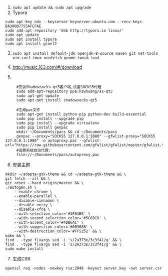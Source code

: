 1. ```sudo apt update && sudo apt upgrade```
2. Typora

```shell
sudo apt-key adv --keyserver keyserver.ubuntu.com --recv-keys BA300B7755AFCFAE
sudo add-apt-repository 'deb http://typora.io linux/'
sudo apt update
sudo apt install typora
sudo apt install gconf2
```
3. ```sudo apt install default-jdk openjdk-8-source maven git net-tools vim curl tmux neofetch gnome-tweak-tool```

4. http://music.163.com/#/download
  
5.
```shell
     #安装Shadowsocks-qt5客户端,设置SOCKS5代理
     sudo add-apt-repository ppa:hzwhuang/ss-qt5
     sudo apt-get update
     sudo apt-get install shadowsocks-qt5

     #生成pac文件
     sudo apt-get install python-pip python-dev build-essential 
     sudo pip install --upgrade pip 
     sudo pip install --upgrade virtualenv
     sudo pip install genpac
     mkdir ~/Documents/pacs && cd ~/Documents/pacs
     genpac --proxy="SOCKS5 127.0.0.1:1080" --gfwlist-proxy="SOCKS5 	127.0.0.1:1080" -o autoproxy.pac --gfwlist-url="https://raw.githubusercontent.com/gfwlist/gfwlist/master/gfwlist.txt"
     #设置系统自动代理:
     file://~/Documents/pacs/autoproxy.pac
```

6. 安装主题
```shell
mkdir ~/adapta-gtk-theme && cd ~/adapta-gtk-theme && \
git fetch --all && \
git reset --hard origin/master && \
./autogen.sh \
    --enable-chrome \
    --enable-parallel \
    --disable-cinnamon \
    --disable-unity \
    --disable-xfce \
    --with-selection_color='#3F51B5' \
    --with-second_selection_color='#5C6BC0' \
    --with-accent_color='#4DB6AC' \
    --with-suggestion_color='#009688' \
    --with-destruction_color='#FF5252' && \
make && \
find . -type f|xargs sed -i 's/2a373e/3c3f41/g' && \
find . -type f|xargs sed -i 's/2A373E/3c3f41/g' && \
sudo make install
```
7.  生成CSR

```
openssl req -nodes -newkey rsa:2048 -keyout server.key -out server.csr
```


